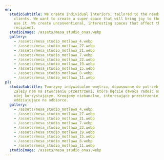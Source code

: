 ```yaml
---
en:
  studioSubtitle: We create individual interiors, tailored to the needs of our
    clients. We want to create a super space that will bring joy to those who
    use it. We create unconventional, interesting spaces that affect the
    recipient.
  studioImage: /assets/mesa_studio_onas.webp
  gallery:
    - /assets/mesa_studio_motlawa_4.webp
    - /assets/mesa_studio_motlawa_27.webp
    - /assets/mesa_studio_motlawa_21.webp
    - /assets/mesa_studio_motlawa_7.webp
    - /assets/mesa_studio_motlawa_22.webp
    - /assets/mesa_studio_motlawa_19.webp
    - /assets/mesa_studio_motlawa_15.webp
    - /assets/mesa_studio_motlawa_8.webp
    - /assets/mesa_studio_motlawa_11.webp
pl:
  studioSubtitle: Tworzymy indywidualne wnętrza, dopasowane do potrzeb klientów.
    Zależy nam na stworzeniu przestrzeni, która będzie dawała radość osobom z
    niej korzystającym. Kreujemy niebanalne, interesujące przestrzenie
    oddziajujące na odbiorce.
  gallery:
    - /assets/mesa_studio_motlawa_4.webp
    - /assets/mesa_studio_motlawa_27.webp
    - /assets/mesa_studio_motlawa_21.webp
    - /assets/mesa_studio_motlawa_7.webp
    - /assets/mesa_studio_motlawa_22.webp
    - /assets/mesa_studio_motlawa_19.webp
    - /assets/mesa_studio_motlawa_15.webp
    - /assets/mesa_studio_motlawa_8.webp
    - /assets/mesa_studio_motlawa_11.webp
  studioImage: /assets/mesa_studio_onas.webp
---
```

